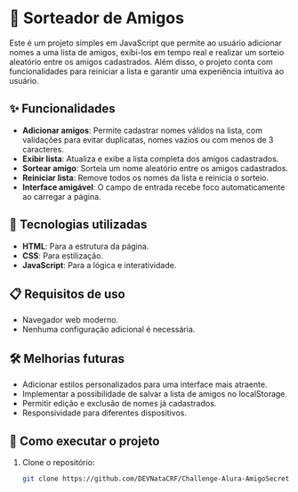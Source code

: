 # 🎲 Sorteador de Amigos

Este é um projeto simples em JavaScript que permite ao usuário adicionar nomes a uma lista de amigos, exibi-los em tempo real e realizar um sorteio aleatório entre os amigos cadastrados. Além disso, o projeto conta com funcionalidades para reiniciar a lista e garantir uma experiência intuitiva ao usuário.

## ✨ Funcionalidades

- **Adicionar amigos**: Permite cadastrar nomes válidos na lista, com validações para evitar duplicatas, nomes vazios ou com menos de 3 caracteres.
- **Exibir lista**: Atualiza e exibe a lista completa dos amigos cadastrados.
- **Sortear amigo**: Sorteia um nome aleatório entre os amigos cadastrados.
- **Reiniciar lista**: Remove todos os nomes da lista e reinicia o sorteio.
- **Interface amigável**: O campo de entrada recebe foco automaticamente ao carregar a página.

## 🚀 Tecnologias utilizadas

- **HTML**: Para a estrutura da página.
- **CSS**: Para estilização.
- **JavaScript**: Para a lógica e interatividade.

## 📋 Requisitos de uso

- Navegador web moderno.
- Nenhuma configuração adicional é necessária.

## 🛠️ Melhorias futuras

- Adicionar estilos personalizados para uma interface mais atraente.
- Implementar a possibilidade de salvar a lista de amigos no localStorage.
- Permitir edição e exclusão de nomes já cadastrados.
- Responsividade para diferentes dispositivos.


## 📝 Como executar o projeto

1. Clone o repositório:
   ```bash
   git clone https://github.com/DEVNataCRF/Challenge-Alura-AmigoSecreto.git
